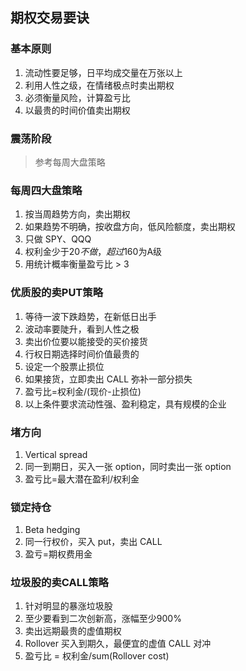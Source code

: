 ## 期权交易要诀

### 基本原则
1. 流动性要足够，日平均成交量在万张以上
2. 利用人性之级，在情绪极点时卖出期权
3. 必须衡量风险，计算盈亏比
4. 以最贵的时间价值卖出期权

### 震荡阶段
> 参考每周大盘策略

### 每周四大盘策略
1. 按当周趋势方向，卖出期权
2. 如果趋势不明确，按收盘方向，低风险额度，卖出期权
3. 只做 SPY、QQQ
4. 权利金少于20$不做，超过160$为A级
5. 用统计概率衡量盈亏比 > 3

### 优质股的卖PUT策略
1. 等待一波下跌趋势，在新低日出手
2. 波动率要陡升，看到人性之极
3. 卖出价位要以能接受的买价接货
3. 行权日期选择时间价值最贵的
4. 设定一个股票止损位
5. 如果接货，立即卖出 CALL 弥补一部分损失
6. 盈亏比=权利金/(现价-止损位)
7. 以上条件要求流动性强、盈利稳定，具有规模的企业

### 堵方向
1. Vertical spread
2. 同一到期日，买入一张 option，同时卖出一张 option
3. 盈亏比=最大潜在盈利/权利金

### 锁定持仓
1. Beta hedging
2. 同一行权价，买入 put，卖出 CALL
3. 盈亏=期权费用金

### 垃圾股的卖CALL策略
1. 针对明显的暴涨垃圾股
2. 至少要看到二次创新高，涨幅至少900%
2. 卖出远期最贵的虚值期权
3. Rollover 买入到期久，最便宜的虚值 CALL 对冲
4. 盈亏比 = 权利金/sum(Rollover cost)




